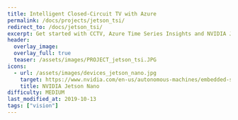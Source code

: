 ```yaml
---
title: Intelligent Closed-Circuit TV with Azure
permalink: /docs/projects/jetson_tsi/
redirect_to: /docs/jetson_tsi/
excerpt: Get started with CCTV, Azure Time Series Insights and NVIDIA Jetson Nano
header:
  overlay_image: 
  overlay_full: true
  teaser: /assets/images/PROJECT_jetson_tsi.JPG
icons:
  - url: /assets/images/devices_jetson_nano.jpg
    target: https://www.nvidia.com/en-us/autonomous-machines/embedded-systems/jetson-nano/
    title: NVIDIA Jetson Nano
difficulty: MEDIUM
last_modified_at: 2019-10-13
tags: ["vision"]
---
```

